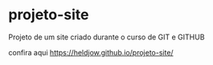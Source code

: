 # projeto-site
 Projeto de um site criado durante o curso de GIT e GITHUB
 
 confira aqui https://heldjow.github.io/projeto-site/
 

